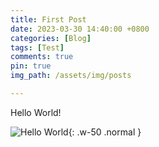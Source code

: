 ```yaml
---
title: First Post
date: 2023-03-30 14:40:00 +0800
categories: [Blog]
tags: [Test]
comments: true
pin: true
img_path: /assets/img/posts

---
```


Hello World!

![Hello World](HelloWorld.jpg){: .w-50 .normal }

<!-- {% include embed/bilibili.html id='BV1ds411m7Ns' %} -->
